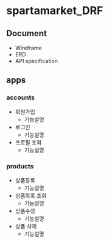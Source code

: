 # spartamarket_DRF

## Document
- Wireframe
- ERD
- API specification
## apps

### accounts
- 회원가입
    - 기능설명
- 로그인
    - 기능설명
- 프로필 조회
    - 기능설명
### products
- 상품등록
    - 기능설명
- 상품목록 조회
    - 기능설명
- 상품수정
    - 기능설명
- 상품 삭제
    - 기능설명